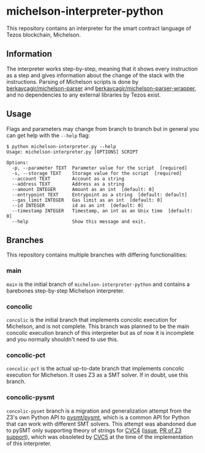 # michelson-interpreter-python

This repository contains an interpreter for the smart contract language of Tezos blockchain, Michelson.

## Information

The interpreter works step-by-step, meaning that it shows every instruction as a step and gives information about the change of the stack with the instructions. Parsing of Michelson scripts is done by [berkaycagir/michelson-parser](https://github.com/berkaycagir/michelson-parser) and [berkaycagir/michelson-parser-wrapper](https://github.com/berkaycagir/michelson-parser-wrapper), and no dependencies to any external libraries by Tezos exist.

## Usage

Flags and parameters may change from branch to branch but in general you can get help with the `--help` flag:

```text
$ python michelson-interpreter.py --help
Usage: michelson-interpreter.py [OPTIONS] SCRIPT

Options:
  -p, --parameter TEXT  Parameter value for the script  [required]
  -s, --storage TEXT    Storage value for the script  [required]
  --account TEXT        Account as a string
  --address TEXT        Address as a string
  --amount INTEGER      Amount as an int  [default: 0]
  --entrypoint TEXT     Entrypoint as a string  [default: default]
  --gas_limit INTEGER   Gas limit as an int  [default: 0]
  --id INTEGER          id as an int  [default: 0]
  --timestamp INTEGER   Timestamp, an int as an Unix time  [default: 0]
  --help                Show this message and exit.
```

## Branches

This repository contains multiple branches with differing functionalities:

### main

`main` is the initial branch of `michelson-interpreter-python` and contains a barebones step-by-step Michelson interpreter.

### concolic

`concolic` is the initial branch that implements concolic execution for Michelson, and is not complete. This branch was planned to be the main concolic execution branch of this interpreter but as of now it is incomplete and you normally shouldn't need to use this.

### concolic-pct

`concolic-pct` is the actual up-to-date branch that implements concolic execution for Michelson. It uses Z3 as a SMT solver. If in doubt, use this branch.

### concolic-pysmt

`concolic-pysmt` branch is a migration and generalization attempt from the Z3's own Python API to [pysmt/pysmt](https://github.com/pysmt/pysmt), which is a common API for Python that can work with different SMT solvers. This attempt was abandoned due to pySMT only supporting theory of strings for [CVC4](https://github.com/CVC4/CVC4-archived) ([issue](https://github.com/pysmt/pysmt/issues/245), [PR of Z3 support](https://github.com/pysmt/pysmt/pull/260)), which was obsoleted by [CVC5](https://github.com/cvc5/cvc5) at the time of the implementation of this interpreter.
